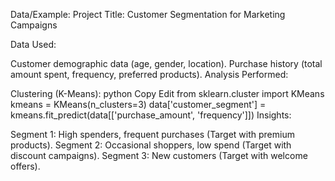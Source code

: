 Data/Example:
Project Title: Customer Segmentation for Marketing Campaigns

Data Used:

Customer demographic data (age, gender, location).
Purchase history (total amount spent, frequency, preferred products).
Analysis Performed:

Clustering (K-Means):
python
Copy
Edit
from sklearn.cluster import KMeans
kmeans = KMeans(n_clusters=3)
data['customer_segment'] = kmeans.fit_predict(data[['purchase_amount', 'frequency']])
Insights:

Segment 1: High spenders, frequent purchases (Target with premium products).
Segment 2: Occasional shoppers, low spend (Target with discount campaigns).
Segment 3: New customers (Target with welcome offers).
